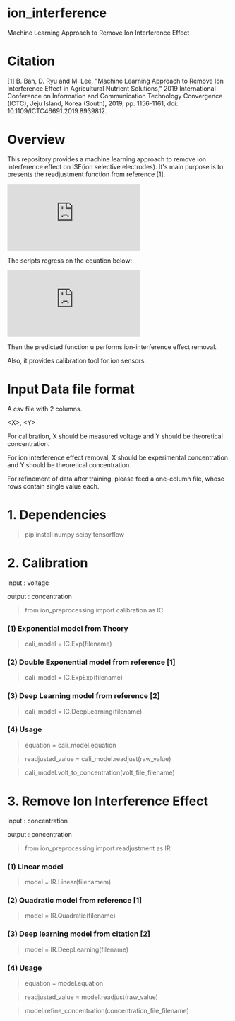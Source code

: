 # ion_interference
Machine Learning Approach to Remove Ion Interference Effect

# Citation
[1] B. Ban, D. Ryu and M. Lee, "Machine Learning Approach to Remove Ion Interference Effect in Agricultural Nutrient Solutions," 2019 International Conference on Information and Communication Technology Convergence (ICTC), Jeju Island, Korea (South), 2019, pp. 1156-1161, doi: 10.1109/ICTC46691.2019.8939812.

# Overview
This repository provides a machine learning approach to remove ion interference effect on ISE(ion selective electrodes).
It's main purpose is to presents the readjustment function from reference [1].

![equation](https://latex.codecogs.com/gif.latex?C_%7Br%7D%20%3D%20%5Cmu%20%28TDS%29%20%5Ctimes%20C_%7BISE%7D)

The scripts regress on the equation below:

![equation](https://latex.codecogs.com/gif.latex?%5Cmu%20%28TDS%29%20%5Capprox%20%5Cfrac%7BC_%7Br%7D%7D%7BC_%7BISE%7D%7D)

Then the predicted function u performs ion-interference effect removal.

Also, it provides calibration tool for ion sensors.

# Input Data file format
 A csv file with 2 columns.
 
 \<X>, \<Y>
 
 For calibration, X should be measured voltage and Y should be theoretical concentration.
 
 For ion interference effect removal, X should be experimental concentration and Y should be theoretical concentration.
 
 For refinement of data after training, please feed a one-column file, whose rows contain single value each.
 

# 1. Dependencies
> pip install numpy scipy tensorflow

# 2. Calibration
input : voltage

output : concentration

>from ion_preprocessing import calibration as IC

### (1) Exponential model from Theory
> cali_model = IC.Exp(filename)

### (2) Double Exponential model from reference [1]
> cali_model = IC.ExpExp(filename)

### (3) Deep Learning model from reference [2]
> cali_model = IC.DeepLearning(filename)

### (4) Usage

> equation = cali_model.equation

> readjusted_value = cali_model.readjust(raw_value)

> cali_model.volt_to_concentration(volt_file_filename)

# 3. Remove Ion Interference Effect
input : concentration

output : concentration


>from ion_preprocessing import readjustment as IR

### (1) Linear model
> model = IR.Linear(filenamem)

### (2) Quadratic model from reference [1]
> model = IR.Quadratic(filename)

### (3) Deep learning model from citation [2]
> model = IR.DeepLearning(filename)

### (4) Usage

> equation = model.equation

> readjusted_value = model.readjust(raw_value)

> model.refine_concentration(concentration_file_filename)
